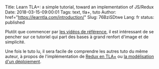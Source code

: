 Title: Learn TLA+: a simple tutorial, toward an implementation of JS/Redux
Date: 2018-03-15-09:00:01
Tags: text, tla+, tuto
Author: href="https://learntla.com/introduction/"
Slug: 76BziSDtwe
Lang: fr
status: published

Plutôt que commencer par [les vidéos de référence](https://lucas.bourneuf.net/links/xxZ17fYX9o.html),
il est intéressant de se pencher sur ce tutoriel qui part des bases
à grand renfort d'image et de simplicité.

Une fois le tuto lu, il sera facile de comprendre les autres tuto du même auteur,
à propos de l'implémentation de [Redux en TLA+](https://www.hillelwayne.com/post/tla-redux/)
ou [la modélisation d'un déploiement](https://www.hillelwayne.com/post/modeling-deployments/).
